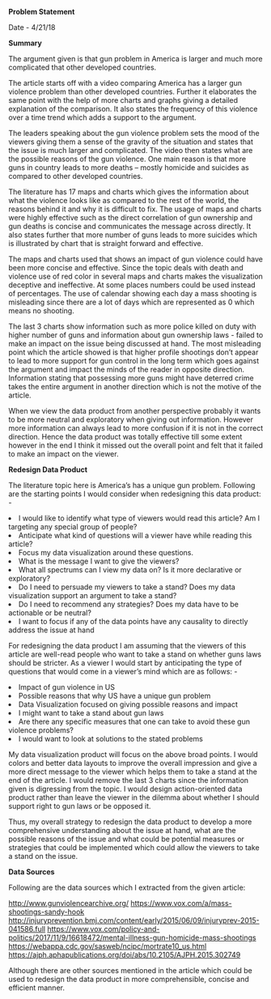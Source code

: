<b>Problem Statement</b>

Date - 4/21/18

<b>Summary</b>

The argument given is that gun problem in America is larger and much more complicated that other developed countries.

The article starts off with a video comparing America has a larger gun violence problem than other developed countries. Further it elaborates the same point with the help of more charts and graphs giving a detailed explanation of the comparison. It also states the frequency of this violence over a time trend which adds a support to the argument. 

The leaders speaking about the gun violence problem sets the mood of the viewers giving them a sense of the gravity of the situation and states that the issue is much larger and complicated. The video then states what are the possible reasons of the gun violence. One main reason is that more guns in country leads to more deaths – mostly homicide and suicides as compared to other developed countries.

The literature has 17 maps and charts which gives the information about what the violence looks like as compared to the rest of the world, the reasons behind it and why it is difficult to fix. The usage of maps and charts were highly effective such as the direct correlation of gun ownership and gun deaths is concise and communicates the message across directly. It also states further that more number of guns leads to more suicides which is illustrated by chart that is straight forward and effective.

The maps and charts used that shows an impact of gun violence could have been more concise and effective. Since the topic deals with death and violence use of red color in several maps and charts makes the visualization deceptive and ineffective. At some places numbers could be used instead of percentages. The use of calendar showing each day a mass shooting is  misleading since there are a lot of days which are represented as 0 which means no shooting.

The last 3 charts show information such as more police killed on duty with higher number of guns and information about gun ownership laws - failed to make an impact on the issue being discussed at hand. The most misleading point which the article showed is that higher profile shootings don’t appear to lead to more support for gun control in the long term which goes against the argument and impact the minds of the reader in opposite direction. Information stating that possessing more guns might have deterred crime takes the entire argument in another direction which is not the motive of the article. 

When we view the data product from another perspective probably it wants to be more neutral and exploratory when giving out information. However more information can always lead to more confusion if it is not in the correct direction. Hence the data product was totally effective till some extent however in the end I think it missed out the overall point and felt that it failed to make an impact on the viewer.

<b>Redesign Data Product</b>

The literature topic here is America’s has a unique gun problem. Following are the starting points I would consider when redesigning this data product: - 

<li>	I would like to identify what type of viewers would read this article? Am I targeting any special group of people?
<li>	Anticipate what kind of questions will a viewer have while reading this article?
<li>	Focus my data visualization around these questions.
<li>	What is the message I want to give the viewers? 
<li>	What all spectrums can I view my data on? Is it more declarative or exploratory? 
<li>  Do I need to persuade my viewers to take a stand? Does my data visualization support an argument to take a stand?
<li>	Do I need to recommend any strategies? Does my data have to be actionable or be neutral?
<li> I want to focus if any of the data points have any causality to directly address the issue at hand

For redesigning the data product I am assuming that the viewers of this article are well-read people who want to take a stand on whether guns laws should be stricter. As a viewer I would start by anticipating the type of questions that would come in a viewer’s mind which are as follows: - 

<li>	Impact of gun violence in US
<li>	Possible reasons that why US have a unique gun problem
<li>	Data Visualization focused on giving possible reasons and impact
<li>	I might want to take a stand about gun laws
<li>	Are there any specific measures that one can take to avoid these gun violence problems?
<li>	I would want to look at solutions to the stated problems

My data visualization product will focus on the above broad points. I would colors and better data layouts to improve the overall impression and give a more direct message to the viewer which helps them to take a stand at the end of the article. I would remove the last 3 charts since the information given is digressing from the topic. I would design action-oriented data product rather than leave the viewer in the dilemma about whether I should support right to gun laws or be opposed it.

Thus, my overall strategy to redesign the data product to develop a more comprehensive understanding about the issue at hand, what are the possible reasons of the issue and what could be potential measures or strategies that could be implemented which could allow the viewers to take a stand on the issue.

<b>Data Sources</b>

Following are the data sources which I extracted from the given article:

http://www.gunviolencearchive.org/ 
https://www.vox.com/a/mass-shootings-sandy-hook 
http://injuryprevention.bmj.com/content/early/2015/06/09/injuryprev-2015-041586.full 
https://www.vox.com/policy-and-politics/2017/11/9/16618472/mental-illness-gun-homicide-mass-shootings 
https://webappa.cdc.gov/sasweb/ncipc/mortrate10_us.html 
https://ajph.aphapublications.org/doi/abs/10.2105/AJPH.2015.302749 

Although there are other sources mentioned in the article which could be used to redesign the data product in more comprehensible, concise and efficient manner.

